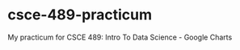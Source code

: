 csce-489-practicum
==================

My practicum for CSCE 489: Intro To Data Science - Google Charts
